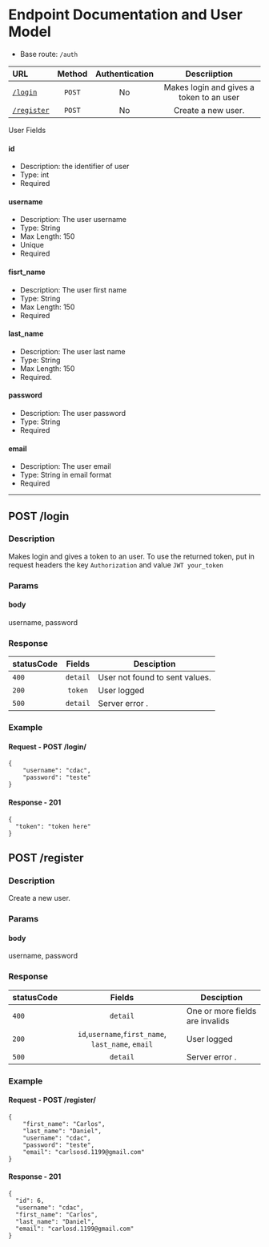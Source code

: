 #  Endpoint Documentation and User Model

* Base route: `/auth`

| URL                                                                 | Method  | Authentication | Descriiption                                                                         |
| :------------------------------------------------------------------ | :-----: | :------------: | :----------------------------------------------------------------------------------: |
| [`/login`](#markdown-header-post-login)                        | `POST`  |     No         | Makes login and gives a token to an user |
| [`/register`](#markdown-header-post-register)                    | `POST`  |     No         | Create a new user.|

User Fields

#### id
- Description: the identifier of user
- Type: int
- Required

#### username
- Description: The user username
- Type: String
- Max Length: 150
- Unique
- Required

#### fisrt_name
- Description: The user first name
- Type: String
- Max Length: 150
- Required

#### last_name
- Description: The user last name
- Type: String
- Max Length: 150
- Required.

#### password
- Description: The user password
- Type: String
- Required

#### email
- Description: The user email
- Type: String in email format
- Required
---
## POST /login
### Description
Makes login and gives a token to an user. To use the returned token, put in request headers the key `Authorization` and value `JWT your_token`

### Params
#### body
username, password

### Response
| statusCode |  Fields                               | Desciption                                                      |
| :--------- | :-----------------------------------: | --------------------------------------------------------------- |
| `400`      |     `detail`                          | User not found to sent values.                                  |
| `200`      |      `token`                          | User logged                                                     |
| `500`      |     `detail`                          | Server error  .                                                 |

### Example
#### Request - POST /login/
```
{
	"username": "cdac",
	"password": "teste"
}
```

#### Response - 201

```
{
  "token": "token here"
}

```



## POST /register
### Description
Create a new user.

### Params
#### body
username, password

### Response
| statusCode |  Fields                                                                    | Desciption                                                      |
| :--------- | :------------------------------------------------------------------------: | --------------------------------------------------------------- |
| `400`      |     `detail`                                                               | One or more fields are invalids                                 |
| `200`      |  `id`,`username`,`first_name`, `last_name`, `email`                        | User logged                                                     |
| `500`      |     `detail`                                                               | Server error  .                                                 |

### Example
#### Request - POST /register/
```
{
	"first_name": "Carlos",
	"last_name": "Daniel",
	"username": "cdac",
	"password": "teste",
	"email": "carlsosd.1199@gmail.com"
}
```

#### Response - 201

```
{
  "id": 6,
  "username": "cdac",
  "first_name": "Carlos",
  "last_name": "Daniel",
  "email": "carlosd.1199@gmail.com"
}

```
